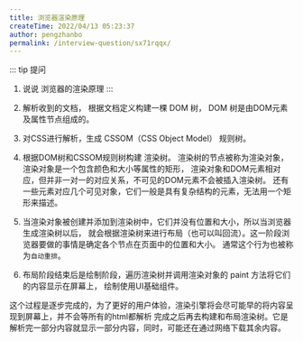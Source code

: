 ```yaml
---
title: 浏览器渲染原理
createTime: 2022/04/13 05:23:37
author: pengzhanbo
permalink: /interview-question/sx71rqqx/
---
```


::: tip 提问

1. 说说 浏览器的渲染原理
:::

1. 解析收到的文档， 根据文档定义构建一棵 DOM 树， DOM 树是由DOM元素及属性节点组成的。

2. 对CSS进行解析，生成 CSSOM（CSS Object Model） 规则树。

3. 根据DOM树和CSSOM规则树构建 渲染树。 渲染树的节点被称为渲染对象，渲染对象是一个包含颜色和大小等属性的矩形，
   渲染对象和DOM元素相对应，但并非一对一的对应关系，不可见的DOM元素不会被插入渲染树。
   还有一些元素对应几个可见对象，它们一般是具有复杂结构的元素，无法用一个矩形来描述。

4. 当渲染对象被创建并添加到渲染树中，它们并没有位置和大小，所以当浏览器生成渲染树以后，
   就会根据渲染树来进行布局（也可以叫回流）。这一阶段浏览器要做的事情是确定各个节点在页面中的位置和大小。
   通常这个行为也被称为`自动重排`。

5. 布局阶段结束后是绘制阶段，遍历渲染树并调用渲染对象的 paint 方法将它们的内容显示在屏幕上，
   绘制使用UI基础组件。

这个过程是逐步完成的，为了更好的用户体验，渲染引擎将会尽可能早的将内容呈现到屏幕上，并不会等所有的html都解析
完成之后再去构建和布局渲染树。它是解析完一部分内容就显示一部分内容，同时，可能还在通过网络下载其余内容。
